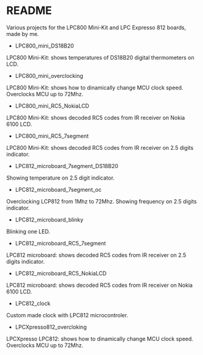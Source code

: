 # README #

Various projects for the LPC800 Mini-Kit and LPC Expresso 812 boards, made by me.

* LPC800_mini_DS18B20

LPC800 Mini-Kit: shows temperatures of DS18B20 digital thermometers on LCD.

* LPC800_mini_overclocking

LPC800 Mini-Kit: shows how to dinamically change MCU clock speed.
Overclocks MCU up to 72Mhz.

* LPC800_mini_RC5_NokiaLCD

LPC800 Mini-Kit: shows decoded RC5 codes from IR receiver on Nokia 6100 LCD.

* LPC800_mini_RC5_7segment 

LPC800 Mini-Kit: shows decoded RC5 codes from IR receiver on 2.5 digits indicator.

* LPC812_microboard_7segment_DS18B20

Showing temperature on 2.5 digit indicator.

* LPC812_microboard_7segment_oc

Overclocking LCP812 from 1Mhz to 72Mhz. Showing frequency on 2.5 digits indicator.

* LPC812_microboard_blinky

Blinking one LED.

* LPC812_microboard_RC5_7segment 

LPC812 microboard: shows decoded RC5 codes from IR receiver on 2.5 digits indicator.

* LPC812_microboard_RC5_NokiaLCD 

LPC812 microboard: shows decoded RC5 codes from IR receiver on Nokia 6100 LCD.

* LPC812_clock

Custom made clock with LPC812 microcontroler.

* LPCXpresso812_overcloking

LPCXpresso LPC812: shows how to dinamically change MCU clock speed.
Overclocks MCU up to 72Mhz.
